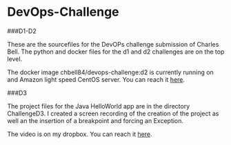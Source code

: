 # DevOps-Challenge

###D1-D2

These are the sourcefiles for the DevOPs challenge submission of Charles Bell. The python and docker files for the d1 and d2 challenges are on the top level.

The docker image chbell84/devops-challenge:d2 is currently running on and Amazon light speed CentOS server. You can reach it [here](http://18.206.212.160).

###D3

The project files for the Java HelloWorld app are in the directory ChallengeD3. I created a screen recording of the creation of the project as well an the insertion of a breakpoint and forcing an Exception.

The video is on my dropbox. You can reach it [here](https://www.dropbox.com/s/w8o8urq6v1scflq/d3.mov?dl=0).

